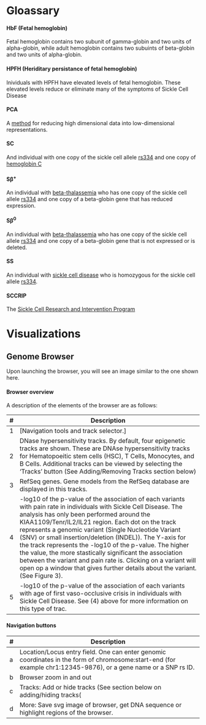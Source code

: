 
# Gloassary

#### HbF (Fetal hemoglobin)
Fetal hemoglobin contains two subunit of gamma-globin and two units of alpha-globin, while adult hemoglobin contains two subuints of beta-globin and two units of alpha-globin.  
#### HPFH (Heriditary persistance of fetal hemoglobin)
Inividuals with HPFH have elevated levels of fetal hemoglobin. These elevated levels reduce or eliminate many of the symptoms of Sickle Cell Disease
#### PCA
A [method](https://www.jmp.com/support/help/14/principal-components.shtml) for reducing high dimensional data into low-dimensional representations.
#### SC
And individual with one copy of the sickle cell allele [rs334](https://www.ncbi.nlm.nih.gov/snp/rs334) and one copy of [hemoglobin C](https://medlineplus.gov/ency/article/000572.htm)
#### S&beta;<sup>+</sup>
An individual with [beta-thalassemia](https://ghr.nlm.nih.gov/condition/beta-thalassemia) who has one copy of the sickle cell allele [rs334](https://www.ncbi.nlm.nih.gov/snp/rs334) and one copy of a beta-globin gene that has reduced expression.
#### S&beta;<sup>0</sup>
An individual with [beta-thalassemia](https://ghr.nlm.nih.gov/condition/beta-thalassemia) who has one copy of the sickle cell allele [rs334](https://www.ncbi.nlm.nih.gov/snp/rs334) and one copy of a beta-globin gene that is not expressed or is deleted.
#### SS 
An individual with [sickle cell disease](https://ghr.nlm.nih.gov/condition/sickle-cell-disease) who is homozygous for the sickle cell allele [rs334](https://www.ncbi.nlm.nih.gov/snp/rs334).
#### SCCRIP
The [Sickle Cell Research and Intervention Program](https://www.stjude.org/research/clinical-trials/sccrip-hematological-disorder.html)
  


# Visualizations
## Genome Browser


Upon launching the browser, you will see an image similar to the one shown here.

#### Browser overview
[](./images/BrowserOverview.png)

A description of the elements of the browser are as follows:

|#   |      Description      |  
|----------|-------------|
| 1| [Navigation tools and track selector.]  | 
|2|    DNase hypersensitivity tracks.  By default, four epigenetic tracks are shown.  These are DNAse hypersensitivity tracks for Hematopoeitic stem cells (HSC), T Cells, Monocytes, and B Cells.  Additional tracks can be viewed by selecting the ‘Tracks’ button (See Adding/Removing Tracks section below)  |  
|3 | RefSeq genes.  Gene models from the RefSeq database are displayed in this tracks. | 
|4 |-log10 of the p-value of the association of each variants with pain rate in individuals with Sickle Cell Disease.  The analysis has only been performed around the  KIAA1109/Tenr/IL2/IL21 region.   Each dot on the track represents a genomic variant (Single Nucleotide Variant (SNV) or small insertion/deletion (INDEL)).  The Y-axis for the track represents the -log10 of the p-value.  The higher the value, the more stastically significant the association between the variant and pain rate is.  Clicking on a variant will open op a window that gives further details about the variant.  (See Figure 3). | 
|5 | -log10 of the p-value of the association of each variants with age of first vaso-occlusive crisis in individuals with Sickle Cell Disease.  See (4) above for more information on this type of trac. | 


#### Navigation buttons
[](./images/NavigationButtons.png)

|#   |      Description      |  
|----------|-------------|
| a|Location/Locus entry field.  One can enter genomic coordinates in the form of chromosome:start-end (for example chr1:12345-9876), or a gene name or a SNP rs ID. | 
|b|   Browser zoom in and out |  
|c | Tracks: Add or hide tracks (See section below on adding/hiding tracks( | 
|d |More:  Save svg image of browser, get DNA sequence or highlight regions of the browser. | 



